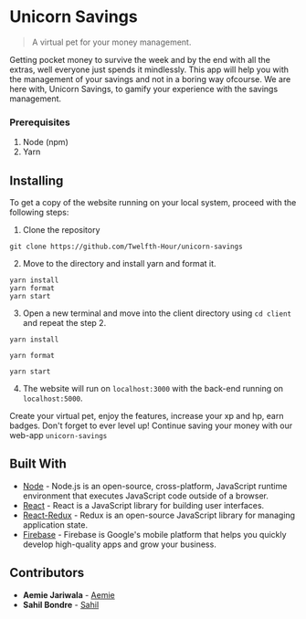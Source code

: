 # Unicorn Savings 

> A virtual pet for your money management. 

Getting pocket money to survive the week and by the end with all the extras, well everyone just spends it mindlessly. This app will help you with the management of your savings and not in a boring way ofcourse. We are here with, Unicorn Savings, to gamify your experience with the savings management. 

### Prerequisites

1. Node (npm)
2. Yarn

## Installing

To get a copy of the website running on your local system, proceed with the following steps: 

1. Clone the repository 

```
git clone https://github.com/Twelfth-Hour/unicorn-savings
```

2. Move to the directory and install yarn and format it. 

```
yarn install
yarn format
yarn start

```

3. Open a new terminal and move into the client directory using `cd client` and repeat the step 2.

```
yarn install

yarn format

yarn start

```

4. The website will run on `localhost:3000` with the back-end running on `localhost:5000`.

Create your virtual pet, enjoy the features, increase your xp and hp, earn badges. Don't forget to ever level up! Continue saving your money with our web-app `unicorn-savings`

## Built With

* [Node](https://nodejs.org/en/docs/) - Node.js is an open-source, cross-platform, JavaScript runtime environment that executes JavaScript code outside of a browser.
* [React](https://reactjs.org/tutorial/tutorial.html) - React is a JavaScript library for building user interfaces.
* [React-Redux](https://react-redux.js.org/) - Redux is an open-source JavaScript library for managing application state.
* [Firebase](https://firebase.google.com/docs/) - Firebase is Google's mobile platform that helps you quickly develop high-quality apps and grow your business.

## Contributors

* **Aemie Jariwala** - [Aemie](https://github.com/AemieJ)
* **Sahil Bondre** - [Sahil](https://github.com/godcrampy)

